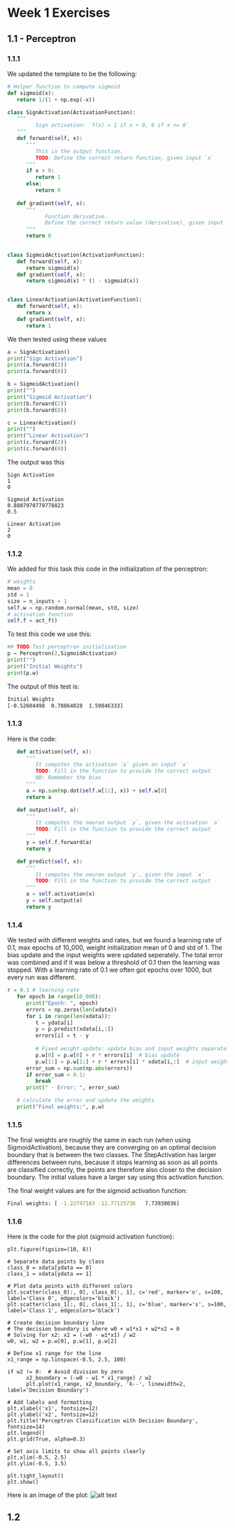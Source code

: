 # Week 1 Exercises

## 1.1 - Perceptron

### 1.1.1

We updated the template to be the following:

```python
# Helper function to compute sigmoid
def sigmoid(x):
   return 1/(1 + np.exp(-x))

class SignActivation(ActivationFunction):
   """ 
         Sign activation: `f(x) = 1 if x > 0, 0 if x <= 0`
   """
   def forward(self, x):
      """
         This is the output function.
         TODO: Define the correct return function, given input `x`
      """
      if x > 0:
         return 1
      else:
         return 0
      
   def gradient(self, x):
      """
            Function derivative.
            Define the correct return value (derivative), given input `x`
      """
      return 0
   

class SigmoidActivation(ActivationFunction):
   def forward(self, x):
      return sigmoid(x)
   def gradient(self, x):
      return sigmoid(x) * (1 - sigmoid(x))


class LinearActivation(ActivationFunction):
   def forward(self, x):
      return x
   def gradient(self, x):
      return 1
```


We then tested using these values

```python
a = SignActivation()
print("Sign Activation")
print(a.forward(2))
print(a.forward(0))

b = SigmoidActivation()
print("")
print("Sigmoid Activation")
print(b.forward(2))
print(b.forward(0))

c = LinearActivation()
print("")
print("Linear Activation")
print(c.forward(2))
print(c.forward(0))

```

The output was this

```
Sign Activation
1
0

Sigmoid Activation
0.8807970779778823
0.5

Linear Activation
2
0
```

### 1.1.2 
We added for this task this code in the initialization of the perceptron: 
```python
# weights
mean = 0
std = 1
size = n_inputs + 1
self.w = np.random.normal(mean, std, size)
# activation function
self.f = act_f()
```

To test this code we use this:
```python
## TODO Test perceptron initialization
p = Perceptron(2,SigmoidActivation)
print("")
print("Initial Weights")
print(p.w)
```

The output of this test is:
```bash
Initial Weights
[-0.52604498  0.78864828  1.59846333]
```
### 1.1.3
Here is the code:
```python
   def activation(self, x):
      """
         It computes the activation `a` given an input `x`
         TODO: Fill in the function to provide the correct output
         NB: Remember the bias
      """
      a = np.sum(np.dot(self.w[1:], x)) + self.w[0]
      return a

   def output(self, a):
      """
         It computes the neuron output `y`, given the activation `a`
         TODO: Fill in the function to provide the correct output
      """
      y = self.f.forward(a)
      return y

   def predict(self, x):
      """
         It computes the neuron output `y`, given the input `x`
         TODO: Fill in the function to provide the correct output
      """
      a = self.activation(x)
      y = self.output(a)
      return y
```

### 1.1.4

We tested with different weights and rates, but we found a learning rate of 0.1, max epochs of 10_000, weight initialization mean of 0 and std of 1. The bias update and the input weights were updated seperately. The total error was combined and if it was below a threshold of 0.1 then the learning was stopped. With a learning rate of 0.1 we often got epochs over 1000, but every run was different.

```python
r = 0.1 # learning rate
   for epoch in range(10_000):
      print("Epoch: ", epoch)
      errors = np.zeros(len(xdata))
      for i in range(len(xdata)):
         t = ydata[i]
         y = p.predict(xdata[i,:])
         errors[i] = t - y
         
         # Fixed weight update: update bias and input weights separately
         p.w[0] = p.w[0] + r * errors[i]  # bias update
         p.w[1:] = p.w[1:] + r * errors[i] * xdata[i,:]  # input weights update
      error_sum = np.sum(np.abs(errors))
      if error_sum < 0.1:
         break
      print(" - Error: ", error_sum)

   # calculate the error and update the weights
   print("Final weights:", p.w)
```

### 1.1.5
The final weights are roughly the same in each run (when using SigmoidActivation), because they are converging on an optimal decision boundary that is between the two classes. The StepActivation has larger differences between runs, because it stops learning as soon as all points are classified correctly, the points are therefore also closer to the decision boundary. The initial values have a larger say using this activation function. 

The final weight values are for the sigmoid activation function:
```bash
Final weights: [ -1.22747163 -12.77125736   7.73938036]
```

### 1.1.6
Here is the code for the plot (sigmoid activation function):
```
plt.figure(figsize=(10, 8))

# Separate data points by class
class_0 = xdata[ydata == 0]
class_1 = xdata[ydata == 1]

# Plot data points with different colors
plt.scatter(class_0[:, 0], class_0[:, 1], c='red', marker='o', s=100, label='Class 0', edgecolors='black')
plt.scatter(class_1[:, 0], class_1[:, 1], c='blue', marker='s', s=100, label='Class 1', edgecolors='black')

# Create decision boundary line
# The decision boundary is where w0 + w1*x1 + w2*x2 = 0
# Solving for x2: x2 = (-w0 - w1*x1) / w2
w0, w1, w2 = p.w[0], p.w[1], p.w[2]

# Define x1 range for the line
x1_range = np.linspace(-0.5, 2.5, 100)

if w2 != 0:  # Avoid division by zero
      x2_boundary = (-w0 - w1 * x1_range) / w2
      plt.plot(x1_range, x2_boundary, 'k--', linewidth=2, label='Decision Boundary')

# Add labels and formatting
plt.xlabel('x1', fontsize=12)
plt.ylabel('x2', fontsize=12)
plt.title('Perceptron Classification with Decision Boundary', fontsize=14)
plt.legend()
plt.grid(True, alpha=0.3)

# Set axis limits to show all points clearly
plt.xlim(-0.5, 2.5)
plt.ylim(-0.5, 3.5)

plt.tight_layout()
plt.show()
```
Here is an image of the plot:
![alt text](image.png)

## 1.2